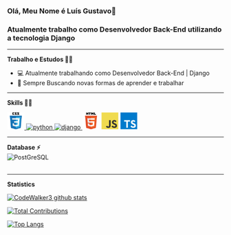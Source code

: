 ### Olá, Meu Nome é Luís Gustavo👋

<h3>Atualmente trabalho como Desenvolvedor Back-End utilizando a tecnologia Django</h3>

<hr>

<strong>Trabalho e Estudos 👨‍💻</strong>
<br>
- 💻 Atualmente trabalhando como Desenvolvedor Back-End | Django<br>
- 🚀 Sempre Buscando novas formas de aprender e trabalhar <br>


<hr>
<div>
  <strong> Skills 👨‍💻 </strong>
<p align="left"> 
  <a href="https://www.w3schools.com/css/" target="_blank" rel="noreferrer"> 
  <img src="https://raw.githubusercontent.com/devicons/devicon/master/icons/css3/css3-original-wordmark.svg" alt="css3" width="40" height="40"/> </a> 
  <a href="https://dart.dev" target="_blank" rel="noreferrer"> 
  <img src="https://www.vectorlogo.zone/logos/python/python-icon.svg" alt="python" width="40" height="40"/> </a> 
  <a href="https://www.python.org/" target="_blank" rel="noreferrer"> 
  <img src="https://www.vectorlogo.zone/logos/djangoproject/djangoproject-icon.svg" alt="django" width="40" height="40"/> </a> <a href="https://www.djangoproject.com/" target="_blank"       rel="noreferrer"> 
  <img src="https://raw.githubusercontent.com/devicons/devicon/master/icons/html5/html5-original-wordmark.svg" alt="html5" width="40" height="40"/></a> 
  <a href="https://developer.mozilla.org/en-US/docs/Web/JavaScript" target="_blank" rel="noreferrer"> 
  <img src="https://raw.githubusercontent.com/devicons/devicon/master/icons/javascript/javascript-original.svg" alt="javascript" width="40" height="40"/></a> 
  <a href="https://www.typescriptlang.org/" target="_blank" rel="noreferrer"> 
  <img src="https://raw.githubusercontent.com/devicons/devicon/master/icons/typescript/typescript-original.svg" alt="typescript" width="40" height="40"/></a></p>
<hr>
  <strong> Database ⚡</strong>
  <br/>
    <img alt="PostGreSQL" src="https://img.shields.io/badge/PostgreSQL-316192?style=for-the-badge&logo=postgresql&logoColor=white"/>
  <br/>
  <br/>
<hr>
<strong> Statistics  </strong>
<p align="justify">

[![CodeWalker3 github stats](https://github-readme-stats.vercel.app/api?username=codewalker3&show_icons=true&theme=dracula&locale=pt-br&title_color=FFF)](https://github.com/anuraghazra/github-readme-stats)

[![Total Contributions](https://github-readme-streak-stats.herokuapp.com/?user=codewalker3&layout=compact&theme=dracula&locale=pt-br&title_color=FFF)](https://github.com/anuraghazra/github-readme-stats)

[![Top Langs](https://github-readme-stats.vercel.app/api/top-langs/?username=codewalker3&layout=compact&theme=dracula&locale=pt-br&title_color=FFF)](https://github.com/anuraghazra/github-readme-stats)
</p>
